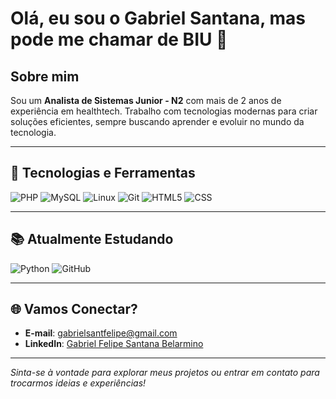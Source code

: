 # Olá, eu sou o Gabriel Santana, mas pode me chamar de BIU 👋

## Sobre mim
Sou um **Analista de Sistemas Junior - N2** com mais de 2 anos de experiência em healthtech. Trabalho com tecnologias modernas para criar soluções eficientes, sempre buscando aprender e evoluir no mundo da tecnologia.

---

## 🚀 Tecnologias e Ferramentas

![PHP](https://img.shields.io/badge/-PHP-777BB4?style=for-the-badge&logo=php&logoColor=white)
![MySQL](https://img.shields.io/badge/-MySQL-4479A1?style=for-the-badge&logo=mysql&logoColor=white)
![Linux](https://img.shields.io/badge/-Linux-FCC624?style=for-the-badge&logo=linux&logoColor=black)
![Git](https://img.shields.io/badge/-Git-F05032?style=for-the-badge&logo=git&logoColor=white)
![HTML5](https://img.shields.io/badge/-HTML5-E34F26?style=for-the-badge&logo=html5&logoColor=white)
![CSS](https://img.shields.io/badge/-CSS3-1572B6?style=for-the-badge&logo=css&logoColor=white)

---

## 📚 Atualmente Estudando

![Python](https://img.shields.io/badge/-Python-3776AB?style=for-the-badge&logo=python&logoColor=white)
![GitHub](https://img.shields.io/badge/-GitHub-181717?style=for-the-badge&logo=github&logoColor=white)

---

## 🌐 Vamos Conectar?

- **E-mail**: [gabrielsantfelipe@gmail.com](mailto:gabrielsantfelipe@gmail.com)
- **LinkedIn**: [Gabriel Felipe Santana Belarmino](https://www.linkedin.com/in/gabrielsbelarmino/)

---

_Sinta-se à vontade para explorar meus projetos ou entrar em contato para trocarmos ideias e experiências!_
